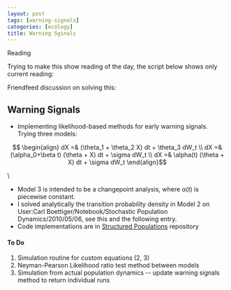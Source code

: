```yaml
---
layout: post
tags: [warning-signals]
categories: [ecology]
title: Warning Sginals  
---
```






Reading

Trying to make this show reading of the day, the script below shows only
current reading:

Friendfeed discussion on solving this:

Warning Signals
---------------

-   Implementing likelihood-based methods for early warning signals.
    Trying three models:

$$ \begin{align} dX =& (\theta_1 + \theta_2 X) dt + \theta_3
dW_t \\ dX =&(\alpha_0+\beta t) (\theta + X) dt + \sigma dW_t
\\ dX =& \alpha(t) (\theta + X) dt + \sigma dW_t \end{align}$$

\

-   Model 3 is intended to be a changepoint analysis, where α(*t*) is
    piecewise constant.
-   I solved analytically the transition probability density in Model 2
    on User:Carl Boettiger/Notebook/Stochastic Population
    Dynamics/2010/05/06, see this and the following entry.
-   Code implementations are in [Structured
    Populations](http://github.com/cboettig/structured-populations "http://github.com/cboettig/structured-populations")
    repository

#### To Do

1.  Simulation routine for custom equations (2, 3)
2.  Neyman-Pearson Likelihood ratio test method between models
3.  Simulation from actual population dynamics -- update warning signals
    method to return individual runs


